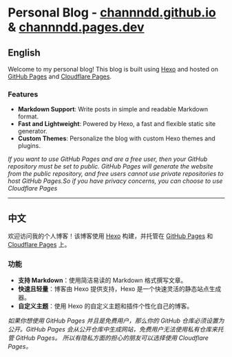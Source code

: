 # Personal Blog - [channndd.github.io](https://channndd.github.io/) & [channndd.pages.dev](https://channndd.pages.dev/)

## English

Welcome to my personal blog! This blog is built using [Hexo](https://hexo.io/) and hosted on [GitHub Pages](https://pages.github.com/) and [Cloudflare Pages](https://pages.cloudflare.com/).

### Features

- **Markdown Support**: Write posts in simple and readable Markdown format.
- **Fast and Lightweight**: Powered by Hexo, a fast and flexible static site generator.
- **Custom Themes**: Personalize the blog with custom Hexo themes and plugins.


*If you want to use GitHub Pages and are a free user, then your GitHub repository must be set to public. GitHub Pages will generate the website from the public repository, and free users cannot use private repositories to host GitHub Pages.So if you have privacy concerns, you can choose to use Cloudflare Pages*

---

## 中文

欢迎访问我的个人博客！该博客使用 [Hexo](https://hexo.io/) 构建，并托管在 [GitHub Pages](https://pages.github.com/) 和 [Cloudflare Pages](https://pages.cloudflare.com/) 上。

### 功能

- **支持 Markdown**：使用简洁易读的 Markdown 格式撰写文章。
- **快速且轻量**：博客由 Hexo 提供支持，Hexo 是一个快速灵活的静态站点生成器。
- **自定义主题**：使用 Hexo 的自定义主题和插件个性化自己的博客。


*如果你想使用 GitHub Pages 并且是免费用户，那么你的 GitHub 仓库必须设置为公开。GitHub Pages 会从公开仓库中生成网站，免费用户无法使用私有仓库来托管 GitHub Pages。
所以有隐私方面的担心的朋友可以选择使用 Cloudflare Pages。*